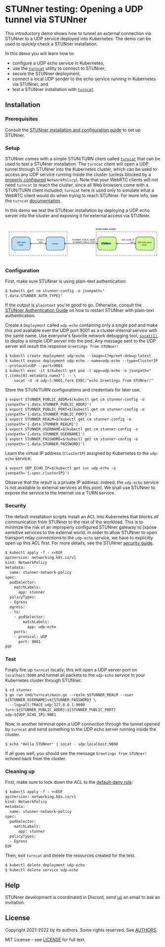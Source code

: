 # STUNner testing: Opening a UDP tunnel via STUNner

This introductory demo shows how to tunnel an external connection via STUNner to a UDP service
deployed into Kubernetes. The demo can be used to quickly check a STUNner installation.

In this demo you will learn how to:
* configure a UDP echo service in Kubernetes,
* use the [`turncat`](/cmd/turncat) utility to connect to STUNner,
* secure the STUNner deployment,
* connect a local UDP sender to the echo service running in Kubernetes via STUNner, and
* test a STUNner installation with [`turncat`](/cmd/turncat).

## Installation

### Prerequisites

Consult the [STUNner installation and configuration guide](/doc/INSTALL.md) to set up STUNner.

### Setup

STUNner comes with a simple STUN/TURN client called [`turncat`](/cmd/turncat) that can be used to
test a STUNner installation. The `turncat` client will open a UDP tunnel through STUNner into the
Kubernetes cluster, which can be used to access any UDP service running inside the cluster (unless
blocked by a [properly configured](/README.md#security) `NetworkPolicy`). Note that your WebRTC
clients will not need `turncat` to reach the cluster, since all Web browsers come with a STUN/TURN
client included; `turncat` here is used only to simulate what a WebRTC client would do when trying
to reach STUNner. For more info, see the `turncat` [documentation](/cmd/turncat).

In this demo we test the STUNner installation by deploying a UDP echo server into the cluster and
exposing it for external access via STUNner.

![STUNner test setup](/doc/stunner_echo.svg)

### Configuration

First, make sure STUNner is using plain-text authentication:
```console
$ kubectl get cm stunner-config -o jsonpath="{.data.STUNNER_AUTH_TYPE}"
```

If the output is `plaintext` you're good to go. Otherwise, consult the [STUNner Authentication
Guide](doc/AUTH.md) on how to restart STUNner with plain-text authentication.

Create a `Deployment` called `udp-echo` containing only a single pod and make this pod available
over the UDP port 9001 as a cluster-internal service with the same name. Use everyone's favorite
network debugging tool, [`socat(1)`](https://linux.die.net/man/1/socat), to deploy a simple UDP
server into the pod. Any message sent to the UDP server will result the response `Greetings from
STUNner!`

```console
$ kubectl create deployment udp-echo --image=l7mp/net-debug:latest
$ kubectl expose deployment udp-echo --name=udp-echo --type=ClusterIP --protocol=UDP --port=9001
$ kubectl exec -it $(kubectl get pod -l app=udp-echo -o jsonpath="{.items[0].metadata.name}") -- \
    socat -d -d udp-l:9001,fork EXEC:"echo Greetings from STUNner!"
```

Store the STUN/TURN configurations and credentials for later use.

```console
$ export STUNNER_PUBLIC_ADDR=$(kubectl get cm stunner-config -o jsonpath='{.data.STUNNER_PUBLIC_ADDR}')
$ export STUNNER_PUBLIC_PORT=$(kubectl get cm stunner-config -o jsonpath='{.data.STUNNER_PUBLIC_PORT}')
$ export STUNNER_REALM=$(kubectl get cm stunner-config -o jsonpath='{.data.STUNNER_REALM}')
$ export STUNNER_USERNAME=$(kubectl get cm stunner-config -o jsonpath='{.data.STUNNER_USERNAME}')
$ export STUNNER_PASSWORD=$(kubectl get cm stunner-config -o jsonpath='{.data.STUNNER_PASSWORD}')
```

Learn the virtual IP address (`ClusterIP`) assigned by Kubernetes to the `udp-echo` service:

```console
$ export UDP_ECHO_IP=$(kubectl get svc udp-echo -o jsonpath='{.spec.clusterIP}')
```

Observe that the result is a private IP address: indeed, the `udp-echo` service is not available to
external services at this point. We shall use STUNner to expose the service to the Internet via a
TURN service.

### Security

The default installation scripts install an ACL into Kubernetes that blocks *all* communication
from STUNner to the rest of the workload. This is to minimize the risk of an improperly configured
STUNner gateway to [xpose sensitive services to the external world. In order to allow STUNner to
open transport relay connections to the `udp-echo` service, we have to explicitly open up this ACL
first. For more details, see the STUNner [security guide](/doc/SECURITY.md).

```console
$ kubectl apply -f - <<EOF
apiVersion: networking.k8s.io/v1
kind: NetworkPolicy
metadata:
  name: stunner-network-policy
spec:
  podSelector:
    matchLabels:
      app: stunner
  policyTypes:
  - Egress
  egress:
  - to:
    - podSelector:
        matchLabels:
          app: udp-echo
    ports:
    - protocol: UDP
      port: 9001
EOF
```

### Test

Finally fire up `turncat` locally; this will open a UDP server port on `localhost:9000` and tunnel
all packets to the `udp-echo` service in your Kubernetes cluster through STUNner.

```console
$ cd stunner
$ go run cmd/turncat/main.go --realm $STUNNER_REALM --user ${STUNNER_USERNAME}=${STUNNER_PASSWORD} \
  --log=all:TRACE udp:127.0.0.1:9000 turn:${STUNNER_PUBLIC_ADDR}:${STUNNER_PUBLIC_PORT} udp:${UDP_ECHO_IP}:9001
```

Now, in another terminal open a UDP connection through the tunnel opened by `turncat` and send
something to the UDP echo server running inside the cluster.

```console
$ echo "Hello STUNner" | socat - udp:localhost:9000
```

If all goes well, you should see the message `Greetings from STUNner!` echoed back from the
cluster. 

### Cleaning up

First, make sure to lock down the ACL to the [default-deny rule](locking-down-STUNner):

```console
$ kubectl apply -f - <<EOF
apiVersion: networking.k8s.io/v1
kind: NetworkPolicy
metadata:
  name: stunner-network-policy
spec:
  podSelector:
    matchLabels:
      app: stunner
  policyTypes:
  - Egress
EOF
```

Then, exit `turncat` and delete the resources created for the test.

```console
$ kubectl delete deployment udp-echo
$ kubectl delete service udp-echo
```

## Help

STUNner development is coordinated in Discord, send [us](/AUTHORS) an email to ask an invitation.

## License

Copyright 2021-2022 by its authors. Some rights reserved. See [AUTHORS](/AUTHORS).

MIT License - see [LICENSE](/LICENSE) for full text.
